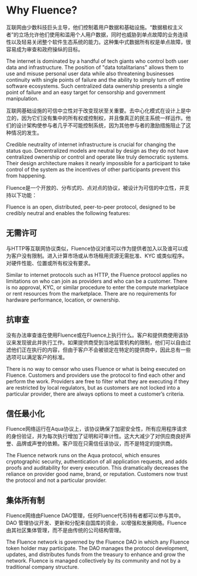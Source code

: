 # Why Fluence?

互联网由少数科技巨头主导，他们控制着用户数据和基础设施。“数据极权主义者”的立场允许他们使用和滥用个人用户数据，同时也威胁到单点故障的业务连续性以及轻易关闭整个软件生态系统的能力。这种集中式数据所有权是单点故障，很容易成为审查和政府操纵的目标。

The internet is dominated by a handful of tech giants who control both user data and infrastructure. The position of "data totalitarians" allows them to use and misuse personal user data while also threatening businesses continuity with single points of failure and the ability to simply turn off entire software ecosystems. Such centralized data ownership presents a single point of failure and an easy target for censorship and government manipulation.

互联网基础设施的可信中立性对于改变现状至关重要。去中心化模式在设计上是中立的，因为它们没有集中的所有权或控制权，并且像真正的民主系统一样运作。他们的设计架构使参与者几乎不可能控制系统，因为其他参与者的激励措施阻止了这种情况的发生。

Credible neutrality of internet infrastructure is crucial for changing the status quo. Decentralized models are neutral by design as they do not have centralized ownership or control and operate like truly democratic systems. Their design architecture makes it nearly impossible for a participant to take control of the system as the incentives of other participants prevent this from happening.

Fluence是一个开放的、分布式的、点对点的协议，被设计为可信的中立性，并支持以下功能：

Fluence is an open, distributed, peer-to-peer protocol, designed to be credibly neutral and enables the following features:

## 无需许可

与HTTP等互联网协议类似，Fluence协议对谁可以作为提供者加入以及谁可以成为客户没有限制。进入计算市场或从市场租用资源无需批准、KYC 或类似程序。对硬件性能、位置或所有权没有要求。

Similar to internet protocols such as HTTP, the Fluence protocol applies no limitations on who can join as providers and who can be a customer. There is no approval, KYC, or similar procedure to enter the compute marketplace or rent resources from the marketplace. There are no requirements for hardware performance, location, or ownership.

## 抗审查

没有办法审查谁在使用Fluence或在Fluence上执行什么。客户和提供商使用该协议来发现彼此并执行工作。如果提供商受到当地监管机构的限制，他们可以自由过滤他们正在执行的内容，但由于客户不会被锁定在特定的提供商中，因此总有一些选项可以满足客户的标准。

There is no way to censor who uses Fluence or what is being executed on Fluence. Customers and providers use the protocol to find each other and perform the work. Providers are free to filter what they are executing if they are restricted by local regulators, but as customers are not locked into a particular provider, there are always options to meet a customer’s criteria.

## 信任最小化

Fluence网络运行在Aqua协议上，该协议确保了加密安全性，所有应用程序请求的身份验证，并为每次执行增加了证明和可审计性。这大大减少了对供应商良好声誉、品牌或声誉的依赖。客户现在只需信任该协议，而不是特定的提供商。

The Fluence network runs on the Aqua protocol, which ensures cryptographic security, authentication of all application requests, and adds proofs and auditability for every execution. This dramatically decreases the reliance on provider good name, brand, or reputation. Customers now trust the protocol and not a particular provider.


## 集体所有制

Fluence网络由Fluence DAO管理，任何Fluence代币持有者都可以参与其中。DAO 管理协议开发、更新和分配来自国库的资金，以增强和发展网络。Fluence由其社区集体管理，而不是由传统的公司结构管理。

The Fluence network is governed by the Fluence DAO in which any Fluence token holder may participate. The DAO manages the protocol development, updates, and distributes funds from the treasury to enhance and grow the network. Fluence is managed collectively by its community and not by a traditional company structure.

